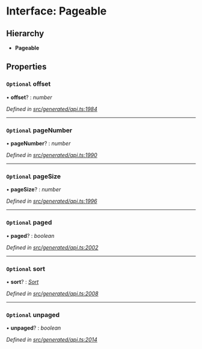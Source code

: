 # Interface: Pageable

## Hierarchy

* **Pageable**

## Properties

### `Optional` offset

• **offset**? : *number*

*Defined in [src/generated/api.ts:1984](https://github.com/mailslurp/mailslurp-client-ts-js/blob/4ca018b/src/generated/api.ts#L1984)*

___

### `Optional` pageNumber

• **pageNumber**? : *number*

*Defined in [src/generated/api.ts:1990](https://github.com/mailslurp/mailslurp-client-ts-js/blob/4ca018b/src/generated/api.ts#L1990)*

___

### `Optional` pageSize

• **pageSize**? : *number*

*Defined in [src/generated/api.ts:1996](https://github.com/mailslurp/mailslurp-client-ts-js/blob/4ca018b/src/generated/api.ts#L1996)*

___

### `Optional` paged

• **paged**? : *boolean*

*Defined in [src/generated/api.ts:2002](https://github.com/mailslurp/mailslurp-client-ts-js/blob/4ca018b/src/generated/api.ts#L2002)*

___

### `Optional` sort

• **sort**? : *[Sort](sort.md)*

*Defined in [src/generated/api.ts:2008](https://github.com/mailslurp/mailslurp-client-ts-js/blob/4ca018b/src/generated/api.ts#L2008)*

___

### `Optional` unpaged

• **unpaged**? : *boolean*

*Defined in [src/generated/api.ts:2014](https://github.com/mailslurp/mailslurp-client-ts-js/blob/4ca018b/src/generated/api.ts#L2014)*
